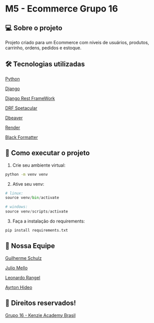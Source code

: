 # M5 - Ecommerce Grupo 16

## 💻 Sobre o projeto
 Projeto criado para um Ecommerce com níveis de usuários, produtos, carrinho, ordens, pedidos e estoque.

## 🛠 Tecnologias utilizadas
[Python](https://www.python.org/)

[Django](https://docs.djangoproject.com/en/4.1/)

[Django Rest FrameWork](https://www.django-rest-framework.org/) 

[DRF Spetacular](https://drf-spectacular.readthedocs.io/en/latest/)

[Dbeaver](https://dbeaver.io/)

[Render](https://render.com/)

[Black Formatter](https://black.readthedocs.io/en/stable/usage_and_configuration/the_basics.html)

## 🚀 Como executar o projeto
1. Crie seu ambiente virtual:

```bash
python -m venv venv
```

2. Ative seu venv:

```python
# linux:
source venv/bin/activate

# windows:
source venv/scripts/activate
```

3. Faça a instalação do requirements:

```python
pip install requirements.txt
```


## 🦸 Nossa Equipe
[Guilherme Schulz](https://github.com/GuilhermeSchulz)

[Julio Mello](https://github.com/juliomello93)

[Leonardo Rangel](https://github.com/Syxh0wN)

[Ayrton Hideo](https://github.com/hideo651)


## 📝 Direitos reservados!

[Grupo 16 - Kenzie Academy Brasil](https://github.com/m5-ecommerce-grupo16/ecommerce-grupo16)
